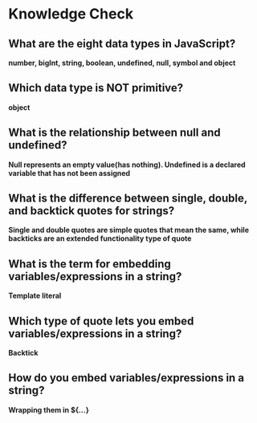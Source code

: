 # Knowledge Check
## What are the eight data types in JavaScript?
**number, bigInt, string, boolean, undefined, null, symbol and object**
## Which data type is NOT primitive?
**object**
## What is the relationship between null and undefined?
**Null represents an empty value(has nothing). Undefined is a declared variable that has not been assigned**
## What is the difference between single, double, and backtick quotes for strings?
**Single and double quotes are simple quotes that mean the same, while backticks are an extended functionality type of quote**
## What is the term for embedding variables/expressions in a string?
**Template literal**
## Which type of quote lets you embed variables/expressions in a string?
**Backtick**
## How do you embed variables/expressions in a string?
**Wrapping them in ${…}**